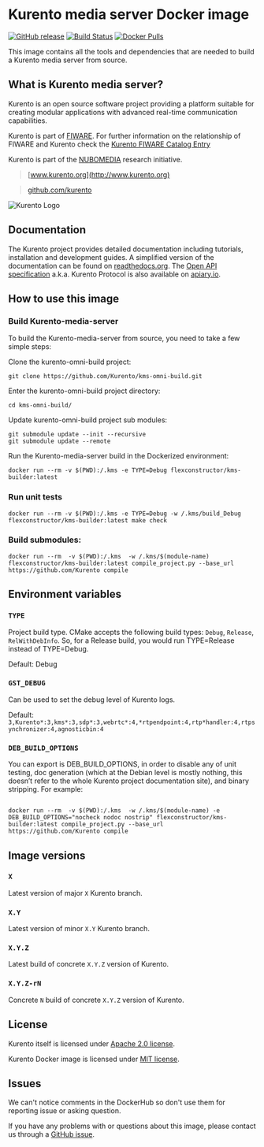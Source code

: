 Kurento media server Docker image
=================================

[![GitHub release](https://img.shields.io/github/release/flexconstructor/kms-builder.svg)](https://github.com/flexconstructor/kms-builder/releases) [![Build Status](https://travis-ci.org/flexconstructor/kms-builder.svg?branch=master)](https://travis-ci.org/flexconstructor/kms-builder) [![Docker Pulls](https://img.shields.io/docker/pulls/flexconstructor/kms-builder.svg)](https://hub.docker.com/r/flexconstructor/kms-builder)


This image contains all the tools and dependencies that are needed to build a Kurento media server from source.

## What is Kurento media server?

Kurento is an open source software project providing a platform suitable for creating modular applications with advanced real-time communication capabilities. 

Kurento is part of [FIWARE]. For further information on the relationship of FIWARE and Kurento check the [Kurento FIWARE Catalog Entry]

Kurento is part of the [NUBOMEDIA] research initiative.

[FIWARE]: http://www.fiware.org
[Kurento FIWARE Catalog Entry]: http://catalogue.fiware.org/enablers/stream-oriented-kurento
[NUBOMEDIA]: http://www.nubomedia.eu

> [www.kurento.org](http://www.kurento.org)

> [github.com/kurento](https://github.com/kurento)

![Kurento Logo](http://www.kurento.org/sites/default/files/kurento.png)




## Documentation

The Kurento project provides detailed documentation including tutorials, installation and development guides. A simplified version of the documentation can be found on [readthedocs.org][1]. The [Open API specification][2] a.k.a. Kurento Protocol is also available on [apiary.io][3].




## How to use this image

### Build Kurento-media-server

To build the Kurento-media-server from source, you need to take a few simple steps:

Clone the kurento-omni-build project:

```
git clone https://github.com/Kurento/kms-omni-build.git
```

Enter the kurento-omni-build project directory:

```
cd kms-omni-build/
```

Update kurento-omni-build project sub modules:

```
git submodule update --init --recursive
git submodule update --remote

```

Run the Kurento-media-server build in the Dockerized environment:

```
docker run --rm -v $(PWD):/.kms -e TYPE=Debug flexconstructor/kms-builder:latest
```


### Run unit tests

```
docker run --rm -v $(PWD):/.kms -e TYPE=Debug -w /.kms/build_Debug flexconstructor/kms-builder:latest make check
```

### Build submodules:

```
docker run --rm  -v $(PWD):/.kms  -w /.kms/$(module-name) flexconstructor/kms-builder:latest compile_project.py --base_url https://github.com/Kurento compile 
```


## Environment variables


### `TYPE`

Project build type. CMake accepts the following build types: `Debug`, `Release`, `RelWithDebInfo`. 
So, for a Release build, you would run TYPE=Release instead of TYPE=Debug.

Default: Debug


### `GST_DEBUG`

Can be used to set the debug level of Kurento logs.

Default: `3,Kurento*:3,kms*:3,sdp*:3,webrtc*:4,*rtpendpoint:4,rtp*handler:4,rtpsynchronizer:4,agnosticbin:4`

### `DEB_BUILD_OPTIONS`

You can export is DEB_BUILD_OPTIONS, in order to disable any of unit testing, doc generation (which at the Debian level is mostly nothing, this doesn’t refer to the whole Kurento project documentation site), and binary stripping. For example:
 
```

docker run --rm  -v $(PWD):/.kms  -w /.kms/$(module-name) -e DEB_BUILD_OPTIONS="nocheck nodoc nostrip" flexconstructor/kms-builder:latest compile_project.py --base_url https://github.com/Kurento compile 

```

## Image versions


### `X`

Latest version of major `X` Kurento branch.


### `X.Y`

Latest version of minor `X.Y` Kurento branch.


### `X.Y.Z`

Latest build of concrete `X.Y.Z` version of Kurento.


### `X.Y.Z-rN`

Concrete `N` build of concrete `X.Y.Z` version of Kurento.

## License

Kurento itself is licensed under [Apache 2.0 license][91].

Kurento Docker image is licensed under [MIT license][92].




## Issues
[GitHub issue]: https://github.com/flexconstructor/kms-builder/issues

We can't notice comments in the DockerHub so don't use them for reporting issue or asking question.

If you have any problems with or questions about this image, please contact us through a [GitHub issue].





[1]: https://kurento.readthedocs.io/en/stable/
[2]: https://doc-kurento.readthedocs.io/en/stable/features/kurento_protocol.html
[3]: https://streamoriented.docs.apiary.io/#reference/json-rpc-messages-format
[4]: https://doc-kurento.readthedocs.io/en/stable/user/faq.html#install-coturn-turn-stun-server
[91]: https://github.com/Kurento/kurento-media-server/blob/master/LICENSE
[92]: https://github.com/instrumentisto/kurento-docker-image/blob/master/LICENSE.md
